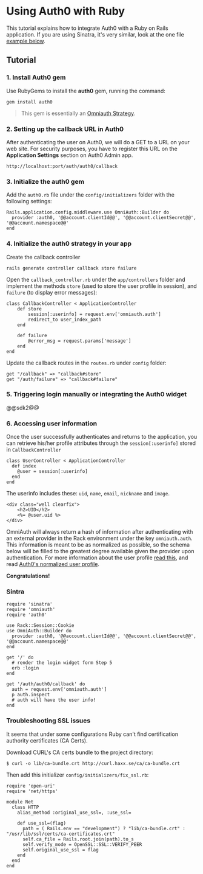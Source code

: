 # Using Auth0 with Ruby

This tutorial explains how to integrate Auth0 with a Ruby on Rails application. If you are using Sinatra, it's very similar, look at the one file [example below](#8).

## Tutorial

### 1. Install Auth0 gem

Use RubyGems to install the **auth0** gem, running the command:

```
gem install auth0
```

> This gem is essentially an [Omniauth Strategy](https://github.com/intridea/omniauth/wiki/Strategy-Contribution-Guide).

### 2. Setting up the callback URL in Auth0

<div class="setup-callback">
<p>After authenticating the user on Auth0, we will do a GET to a URL on your web site. For security purposes, you have to register this URL  on the <strong>Application Settings</strong> section on Auth0 Admin app.</p>

<pre><code>http://localhost:port/auth/auth0/callback</pre></code>
</div>

### 3. Initialize the auth0 gem

Add the `auth0.rb` file under the `config/initializers` folder with the following settings:

	Rails.application.config.middleware.use OmniAuth::Builder do
	  provider :auth0, '@@account.clientId@@', '@@account.clientSecret@@', '@@account.namespace@@'
	end

### 4. Initialize the auth0 strategy in your app

Create the callback controller

	rails generate controller callback store failure

Open the `callback_controller.rb` under the `app/controllers` folder and implement the methods `store` (used to store the user profile in session), and `failure` (to display error messages):

	class CallbackController < ApplicationController
		def store
			session[:userinfo] = request.env['omniauth.auth']
			redirect_to user_index_path
		end

		def failure
			@error_msg = request.params['message']
		end
	end

Update the callback routes in the `routes.rb` under `config` folder:

	get "/callback" => "callback#store"
	get "/auth/failure" => "callback#failure"

### 5. Triggering login manually or integrating the Auth0 widget

@@sdk2@@

### 6. Accessing user information

Once the user successfully authenticates and returns to the application, you can retrieve his/her profile attributes through the `session[:userinfo]` stored in `CallbackController`

    class UserController < ApplicationController
      def index
      	@user = session[:userinfo]
      end
    end

The userinfo includes these: `uid`, `name`, `email`, `nickname` and `image`.

    <div class="well clearfix">
    	<h2>UID</h2>
    	<%= @user.uid %>
    </div>

OmniAuth will always return a hash of information after authenticating with an external provider in the Rack environment under the key `omniauth.auth`. This information is meant to be as normalized as possible, so the schema below will be filled to the greatest degree available given the provider upon authentication. For more information about the user profile [read this](https://github.com/intridea/omniauth/wiki/Auth-Hash-Schema), and read [Auth0's normalized user profile](user-profile).
    
**Congratulations!**

### Sintra

    require 'sinatra'
    require 'omniauth'
    require 'auth0'

    use Rack::Session::Cookie
    use OmniAuth::Builder do
      provider :auth0, '@@account.clientId@@', '@@account.clientSecret@@', '@@account.namespace@@'
    end

    get '/' do
      # render the login widget form Step 5
      erb :login 
    end

    get '/auth/auth0/callback' do
      auth = request.env['omniauth.auth']
      p auth.inspect
      # auth will have the user info!
    end

### Troubleshooting SSL issues

It seems that under some configurations Ruby can't find certification authority certificates (CA Certs).

Download CURL's CA certs bundle to the project directory:

    $ curl -o lib/ca-bundle.crt http://curl.haxx.se/ca/ca-bundle.crt

Then add this initializer `config/initializers/fix_ssl.rb`:

    require 'open-uri'
    require 'net/https'

    module Net
      class HTTP
        alias_method :original_use_ssl=, :use_ssl=

        def use_ssl=(flag)
          path = ( Rails.env == "development") ? "lib/ca-bundle.crt" : "/usr/lib/ssl/certs/ca-certificates.crt"
          self.ca_file = Rails.root.join(path).to_s
          self.verify_mode = OpenSSL::SSL::VERIFY_PEER
          self.original_use_ssl = flag
        end
      end
    end
